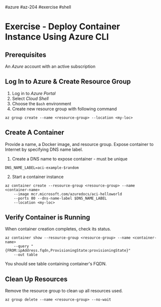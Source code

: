 #azure #az-204 #exercise #shell 

# Exercise - Deploy Container Instance Using Azure CLI
## Prerequisites
An *Azure* account with an active subscription

## Log In to Azure & Create Resource Group
1. Log in to *Azure Portal*
2. Select *Cloud Shell*
3. Choose the `Bash` environment
4. Create new resource group with following command
```shell
az group create --name <resource-group> --location <my-loc>
```

## Create A Container
Provide a name, a Docker image, and resource group.
Expose container to Internet by specifying DNS name label.
1. Create a DNS name to expose container - must be unique
```shell
DNS_NAME_LABEL=aci-example-$random
```
2. Start a container instance
```shell
az container create --resource-group <resource-group> --name <container-name>
	--image mcr.microsoft.com/azuredocs/aci-helloworld
	--ports 80 --dns-name-label $DNS_NAME_LABEL
	--location <my-loc>
```

## Verify Container is Running
When container creation completes, check its status.
```shell
az container show --resource-group <resource-group> --name <container-name>
	--query "{FROM:ipAddress.fqdn,ProvisioningState:provisioningState}"
	--out table
```
You should see table containing container's FQDN.

## Clean Up Resources
Remove the resource group to clean up all resources used.
```shell
az group delete --name <resource-group> --no-wait
```